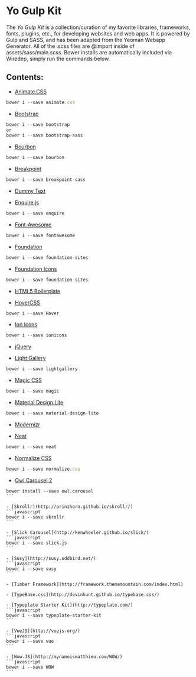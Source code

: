 # Yo Gulp Kit

The *Yo Gulp Kit* is a collection/curation of my favorite libraries, frameworks, fonts, plugins, etc., for developing websites and web apps. It is powered by Gulp and SASS, and has been adapted from the Yeoman Webapp Generator. All of the .scss files are @import inside of assets/sass/main.scss. Bower installs are automatically included via Wiredep, simply run the commands below.

## Contents:

- [Animate.CSS](https://daneden.github.io/animate.css/)
```javascript
bower i --save animate.css
```

- [Bootstrap](http://getbootstrap.com/)
```javascript
bower i --save bootstrap
or
bower i --save bootstrap-sass
```

- [Bourbon](http://bourbon.io/)
```javascript
bower i --save bourbon
```

- [Breakpoint](http://breakpoint-sass.com/)
```javascript
bower i --save breakpoint-sass
```

- [Dummy Text](http://dummytext.com/)


- [Enquire.js](http://wicky.nillia.ms/enquire.js/)
```javascript
bower i --save enquire
```

- [Font-Awesome](http://fontawesome.io/)
```javascript
bower i --save fontawesome
```

- [Foundation](http://foundation.zurb.com/)
```javascript
bower i --save foundation-sites
```

- [Foundation Icons](http://zurb.com/playground/foundation-icon-fonts-3)
```javascript
bower i --save foundation-sites
```

- [HTML5 Boilerplate](https://html5boilerplate.com/)

- [HoverCSS](http://ianlunn.github.io/Hover/)
```javascript
bower i --save Hover
```

- [Ion Icons](http://ionicons.com/)
```javascript
bower i --save ionicons
```

- [jQuery](https://jquery.com/)

- [Light Gallery](http://sachinchoolur.github.io/lightGallery/index.html)
```javascript
bower i --save lightgallery
```

- [Magic CSS](http://www.minimamente.com/example/magic_animations/)
```javascript
bower i --save magic
```

- [Material Design Lite](http://www.getmdl.io/)
```javascript
bower i --save material-design-lite
```

- [Modernizr](https://modernizr.com/)

- [Neat](http://neat.bourbon.io/)
```javascript
bower i --save neat
```

- [Normalize CSS](https://necolas.github.io/normalize.css/)
```javascript
bower i --save normalize.css
```

- [Owl Carousel 2](http://owlcarousel2.github.io/OwlCarousel2/)
````
bower install --save owl.carousel
```

- [Skrollr](http://prinzhorn.github.io/skrollr/)
```javascript
bower i --save skrollr
```

- [Slick Carousel](http://kenwheeler.github.io/slick/)
```javascript
bower i --save slick.js
```

- [Susy](http://susy.oddbird.net/)
```javascript
bower i --save susy
```

- [Timber Framework](http://framework.thememountain.com/index.html)

- [TypeBase.css](http://devinhunt.github.io/typebase.css/)

- [Typeplate Starter Kit](http://typeplate.com/)
```javascript
bower i --save typeplate-starter-kit
```

- [VueJS](http://vuejs.org/)
```javascript
bower i --save vue
```

- [Wow.JS](http://mynameismatthieu.com/WOW/)
```javascript
bower i --save WOW
```

















